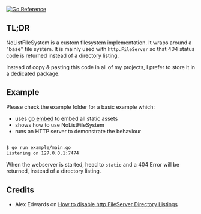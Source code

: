 [![Go Reference](https://pkg.go.dev/badge/github.com/dh1tw/nolistfs#section-documentation.svg)](https://pkg.go.dev/github.com/dh1tw/nolistfs#section-documentation)

## TL;DR

NoListFileSystem is a custom filesystem implementation. It wraps around a "base" file system. It is mainly used with `http.FileServer` so that 404 status code is returned instead of a directory listing.

Instead of copy & pasting this code in all of my projects, I prefer to store it in a dedicated package.

## Example

Please check the example folder for a basic example which: 
- uses [go embed](https://golang.org/pkg/embed/) to embed all static assets
- shows how to use NoListFileSystem
- runs an HTTP server to demonstrate the behaviour

```bash

$ go run example/main.go
Listening on 127.0.0.1:7474

```

When the webserver is started, head to `static` and a 404 Error will be returned, instead of a directory listing.
## Credits

- Alex Edwards on [How to disable http.FileServer Directory Listings](https://www.alexedwards.net/blog/disable-http-fileserver-directory-listings#using-middleware)
